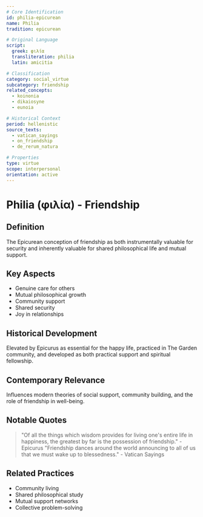 ```yaml
---
# Core Identification
id: philia-epicurean
name: Philia
tradition: epicurean

# Original Language
script:
  greek: φιλία
  transliteration: philia
  latin: amicitia

# Classification
category: social_virtue
subcategory: friendship
related_concepts:
  - koinonia
  - dikaiosyne
  - eunoia

# Historical Context
period: hellenistic
source_texts:
  - vatican_sayings
  - on_friendship
  - de_rerum_natura

# Properties
type: virtue
scope: interpersonal
orientation: active
---
```


# Philia (φιλία) - Friendship

## Definition
The Epicurean conception of friendship as both instrumentally valuable for security and inherently valuable for shared philosophical life and mutual support.

## Key Aspects
- Genuine care for others
- Mutual philosophical growth
- Community support
- Shared security
- Joy in relationships

## Historical Development
Elevated by Epicurus as essential for the happy life, practiced in The Garden community, and developed as both practical support and spiritual fellowship.

## Contemporary Relevance
Influences modern theories of social support, community building, and the role of friendship in well-being.

## Notable Quotes
> "Of all the things which wisdom provides for living one's entire life in happiness, the greatest by far is the possession of friendship." - Epicurus
> "Friendship dances around the world announcing to all of us that we must wake up to blessedness." - Vatican Sayings

## Related Practices
- Community living
- Shared philosophical study
- Mutual support networks
- Collective problem-solving